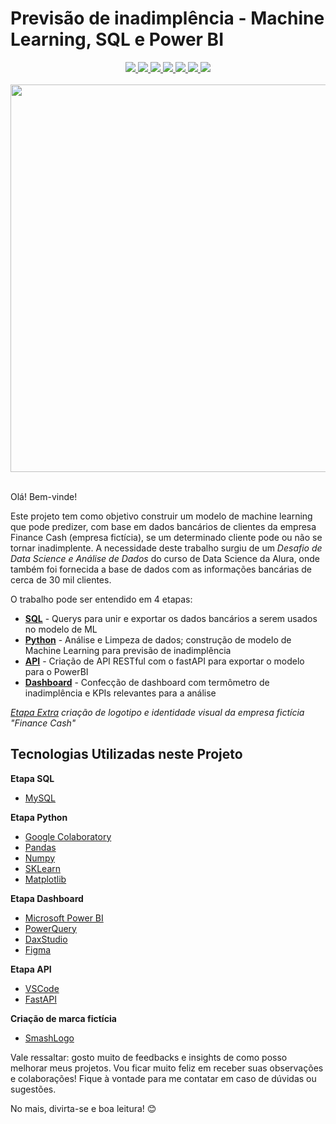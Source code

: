 # Previsão de inadimplência - Machine Learning, SQL e Power BI

<div align="center">
    <a href="https://www.mysql.com/" target="_blank">
        <img src="https://img.shields.io/badge/MySQL-0081CF?style=for-the-badge&logo=mysql&logoColor=white">
    </a>
    <a href="https://www.python.org/" target="_blank">
        <img src="https://img.shields.io/badge/Python-008F7A?style=for-the-badge&logo=python&logoColor=yellow">
    </a>
    <a href="https://scikit-learn.org/" target="_blank">
        <img src="https://img.shields.io/badge/scikit_learn-FF9671?style=for-the-badge&logo=scikit-learn&logoColor=white">
    </a>
    <a href="https://fastapi.tiangolo.com/" target="_blank">
        <img src="https://img.shields.io/badge/fastapi-D65DB1?style=for-the-badge&logo=FASTAPI&logoColor=white">
    </a>
    <a href="https://powerbi.microsoft.com/" target="_blank">
        <img src="https://img.shields.io/badge/PowerBI-F9F871?style=for-the-badge&logo=Power%20BI&logoColor=orange">
    </a>
    <a href="https://code.visualstudio.com/" target="_blank">
        <img src="https://img.shields.io/badge/VSCode-2C73D2?style=for-the-badge&logo=visualstudio&logoColor=white">
    </a>
    <a href="https://www.figma.com/" target="_blank">
        <img src="https://img.shields.io/badge/Figma-FF6F91?style=for-the-badge&logo=FIGMA&logoColor=purple">
    </a>
</div>

<br>
<div align="center" >
<img src="Dashboard/[preview]dashboard.gif" width="620">
</img>
</div>
<br>

Olá! Bem-vinde!

Este projeto tem como objetivo construir um modelo de machine learning que pode predizer, com base em dados bancários de clientes da empresa Finance Cash (empresa fictícia), se um determinado cliente pode ou não se tornar inadimplente. A necessidade deste trabalho surgiu de um *Desafio de Data Science e Análise de Dados* do curso de Data Science da Alura, onde também foi fornecida a base de dados com as informações bancárias de cerca de 30 mil clientes.  

O trabalho pode ser entendido em 4 etapas:

- **[SQL](https://github.com/pedrocostanunes/Machine_Learning-Previsao_Inadimplencia/tree/main/SQL)** - Querys para unir e exportar os dados bancários a serem usados no modelo de ML
- **[Python](https://github.com/pedrocostanunes/Machine_Learning-Previsao_Inadimplencia/tree/main/Python)** - Análise e Limpeza de dados; construção de modelo de Machine Learning para previsão de inadimplência
- **[API](https://github.com/pedrocostanunes/Machine_Learning-Previsao_Inadimplencia/tree/main/API)** - Criação de API RESTful com o fastAPI para exportar o modelo para o PowerBI
- **[Dashboard](https://github.com/pedrocostanunes/Machine_Learning-Previsao_Inadimplencia/tree/main/Dashboard)** - Confecção de dashboard com termômetro de inadimplência e KPIs relevantes para a análise

*[Etapa Extra](https://github.com/pedrocostanunes/Machine_Learning-Previsao_Inadimplencia/tree/main/Design) criação de logotipo e identidade visual da empresa fictícia "Finance Cash"*

## Tecnologias Utilizadas neste Projeto

**Etapa SQL**
- [MySQL](https://www.mysql.com/)

**Etapa Python**
- [Google Colaboratory](https://colab.research.google.com/notebooks/welcome.ipynb?hl=pt-BR)
- [Pandas](https://pandas.pydata.org/)
- [Numpy](https://numpy.org/)
- [SKLearn](https://scikit-learn.org/stable/)
- [Matplotlib](https://matplotlib.org/)

**Etapa Dashboard**
- [Microsoft Power BI](https://powerbi.microsoft.com/pt-br/)
- [PowerQuery](https://learn.microsoft.com/pt-br/power-query/power-query-ui)
- [DaxStudio](https://daxstudio.org/)
- [Figma](https://www.figma.com/)

**Etapa API**
- [VSCode](https://code.visualstudio.com/)
- [FastAPI](https://fastapi.tiangolo.com/)

**Criação de marca fictícia**
- [SmashLogo](https://smashinglogo.com)

Vale ressaltar: gosto muito de feedbacks e insights de como posso melhorar meus projetos. Vou ficar muito feliz em receber suas observações e colaborações! Fique à vontade para me contatar em caso de dúvidas ou sugestões.

No mais, divirta-se e boa leitura! 😊

